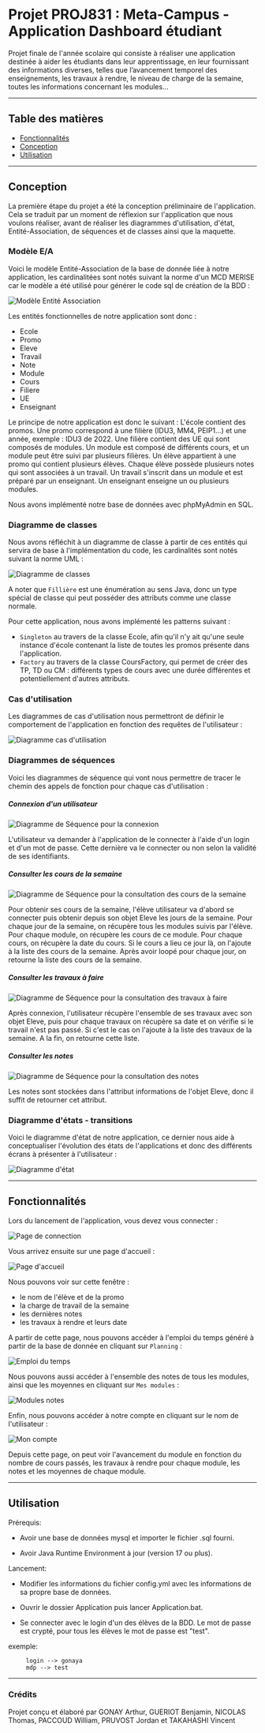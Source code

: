 # Projet PROJ831 : Meta-Campus - Application Dashboard étudiant

Projet finale de l'année scolaire qui consiste à réaliser une application destinée à aider les étudiants dans leur apprentissage, en leur fournissant des informations diverses, telles que l’avancement temporel des enseignements, les travaux à rendre, le niveau de charge de la semaine, toutes les informations concernant les modules...

---
## Table des matières
- [Fonctionnalités](#fonctionnalités)
- [Conception](#conception)
- [Utilisation](#utilisation)

---
## Conception
La première étape du projet a été la conception préliminaire de l'application. Cela se traduit par un moment de réflexion sur l'application que nous voulons réaliser, avant de réaliser les diagrammes d'utilisation, d'état, Entité-Association,  de séquences et de classes ainsi que la maquette.

### Modèle E/A

Voici le modèle Entité-Association de la base de donnée liée à notre application, les cardinalitées sont notés suivant la norme d'un MCD MERISE car le modèle a été utilisé pour générer le code sql de création de la BDD :

![Modèle Entité Association](Images/EntiteAssociation.png)

Les entités fonctionnelles de notre application sont donc :
- Ecole
- Promo
- Eleve
- Travail
- Note
- Module
- Cours
- Filiere
- UE
- Enseignant

Le principe de notre application est donc le suivant :
L'école contient des promos. Une promo correspond à une filière (IDU3, MM4, PEIP1...) et une année, exemple : IDU3 de 2022. Une filière contient des UE qui sont composés de modules. Un module est composé de différents cours, et un module peut être suivi par plusieurs filières.
Un élève appartient à une promo qui contient plusieurs élèves. Chaque élève possède plusieurs notes qui sont associées à un travail. Un travail s'inscrit dans un module et est préparé par un enseignant. Un enseignant enseigne un ou plusieurs modules.


Nous avons implémenté notre base de données avec phpMyAdmin en SQL. 

### Diagramme de classes

Nous avons réfléchit à un diagramme de classe à partir de ces entités qui servira de base à l'implémentation du code, les cardinalités sont notés suivant la norme UML :

![Diagramme de classes](Images/diagrammeClasse.png)

A noter que `Fillière` est une énumération au sens Java, donc un type spécial de classe qui peut posséder des attributs comme une classe normale.

Pour cette application, nous avons implémenté les patterns suivant :

- `Singleton` au travers de la classe Ecole, afin qu'il n'y ait qu'une seule instance d'école contenant la liste de toutes les promos présente dans l'application.
- `Factory` au travers de la classe CoursFactory, qui permet de créer des TP, TD ou CM : différents types de cours avec une durée différentes et potentiellement d'autres attributs.

### Cas d'utilisation

Les diagrammes de cas d'utilisation nous permettront de définir le comportement de l'application en fonction des requêtes de l'utilisateur :


![Diagramme cas d'utilisation](Images/useCase.png)


### Diagrammes de séquences

Voici les diagrammes de séquence qui vont nous permettre de tracer le chemin des appels de fonction pour chaque cas d'utilisation :

##### Connexion d'un utilisateur

![Diagramme de Séquence pour la connexion](Images/sequenceConnection.png)

L'utilisateur va demander à l'application de le connecter à l'aide d'un login et d'un mot de passe. Cette dernière va le connecter ou non selon la validité de ses identifiants.

##### Consulter les cours de la semaine

![Diagramme de Séquence pour la consultation des cours de la semaine](Images/consulterCoursSemaine.png)

Pour obtenir ses cours de la semaine, l'élève utilisateur va d'abord se connecter puis obtenir depuis son objet Eleve les jours de la semaine. Pour chaque jour de la semaine, on récupère tous les modules suivis par l'élève. Pour chaque module, on récupère les cours de ce module. Pour chaque cours, on récupère la date du cours. Si le cours a lieu ce jour là, on l'ajoute à la liste des cours de la semaine. Après avoir loopé pour chaque jour, on retourne la liste des cours de la semaine.

##### Consulter les travaux à faire

![Diagramme de Séquence pour la consultation des travaux à faire](Images/consulterTravailAFaire.png)

Après connexion, l'utilisateur récupère l'ensemble de ses travaux avec son objet Eleve, puis pour chaque travaux on récupère sa date et on vérifie si le travail n'est pas passé. Si c'est le cas on l'ajoute à la liste des travaux de la semaine. A la fin, on retourne cette liste.


##### Consulter les notes

![Diagramme de Séquence pour la consultation des notes](Images/consulterNotes.png)

Les notes sont stockées dans l'attribut informations de l'objet Eleve, donc il suffit de retourner cet attribut.

### Diagramme d'états - transitions

Voici le diagramme d'état de notre application, ce dernier nous aide à conceptualiser l'évolution des états de l'applications et donc des différents écrans à présenter à l'utilisateur :

![Diagramme d'état](Images/diagrammeEtat.png)

---
## Fonctionnalités
Lors du lancement de l'application, vous devez vous connecter :

![Page de connection](Images/pageDeConnection.png)

Vous arrivez ensuite sur une page d'accueil :

![Page d'accueil](Images/ScreenAccueil.png)


Nous pouvons voir sur cette fenêtre :
 - le nom de l'élève et de la promo
 - la charge de travail de la semaine
 - les dernières notes
 - les travaux à rendre et leurs date

A partir de cette page, nous pouvons accéder à l'emploi du temps généré à partir de la base de donnée en cliquant sur `Planning` : 

![Emploi du temps](Images/emploiDuTemps.png)

Nous pouvons aussi accéder à l'ensemble des notes de tous les modules, ainsi que les moyennes en cliquant sur `Mes modules` :

![Modules notes](Images/modules.png)

Enfin, nous pouvons accéder à notre compte en cliquant sur le nom de l'utilisateur : 

![Mon compte](Images/monCompte.png)

Depuis cette page, on peut voir l'avancement du module en fonction du nombre de cours passés, les travaux à rendre pour chaque module, les notes et les moyennes de chaque module.

---
## Utilisation

Prérequis: 

- Avoir une base de données mysql et importer le fichier .sql fourni.

- Avoir Java Runtime Environment à jour (version 17 ou plus).


Lancement:

- Modifier les informations du fichier config.yml avec les informations de sa propre base de données.

- Ouvrir le dossier Application puis lancer Application.bat.

- Se connecter avec le login d'un des élèves de la BDD. Le mot de passe est crypté, pour tous les élèves le mot de passe est "test".

exemple: 

         login --> gonaya
         mdp --> test

---
### Crédits
Projet conçu et élaboré par GONAY Arthur, GUERIOT Benjamin, NICOLAS Thomas, PACCOUD William, PRUVOST Jordan et TAKAHASHI Vincent
